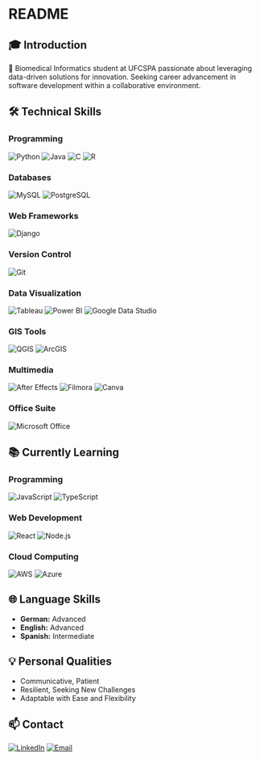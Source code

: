 # README

## 🎓 Introduction

🧬 Biomedical Informatics student at UFCSPA passionate about leveraging data-driven solutions for innovation. Seeking career advancement in software development within a collaborative environment.

## 🛠️ Technical Skills

### Programming
![Python](https://img.shields.io/badge/-Python-3776AB?logo=python&logoColor=white) ![Java](https://img.shields.io/badge/-Java-007396?logo=java&logoColor=white) ![C](https://img.shields.io/badge/-C-A8B9CC?logo=c&logoColor=white) ![R](https://img.shields.io/badge/-R-276DC3?logo=r&logoColor=white)

### Databases
![MySQL](https://img.shields.io/badge/-MySQL-4479A1?logo=mysql&logoColor=white) ![PostgreSQL](https://img.shields.io/badge/-PostgreSQL-336791?logo=postgresql&logoColor=white)

### Web Frameworks
![Django](https://img.shields.io/badge/-Django-092E20?logo=django&logoColor=white)

### Version Control
![Git](https://img.shields.io/badge/-Git-F05032?logo=git&logoColor=white)

### Data Visualization
![Tableau](https://img.shields.io/badge/-Tableau-E97627?logo=tableau&logoColor=white) ![Power BI](https://img.shields.io/badge/-Power%20BI-F2C811?logo=power-bi&logoColor=black) ![Google Data Studio](https://img.shields.io/badge/-Google%20Data%20Studio-4285F4?logo=google-data-studio&logoColor=white)

### GIS Tools
![QGIS](https://img.shields.io/badge/-QGIS-3A3A3A?logo=qgis&logoColor=white) ![ArcGIS](https://img.shields.io/badge/-ArcGIS-34A853?logo=arcgis&logoColor=white)

### Multimedia
![After Effects](https://img.shields.io/badge/-After%20Effects-9999FF?logo=adobe-after-effects&logoColor=white) ![Filmora](https://img.shields.io/badge/-Filmora-FF4500?logo=filmora&logoColor=white) ![Canva](https://img.shields.io/badge/-Canva-00C4CC?logo=canva&logoColor=white)

### Office Suite
![Microsoft Office](https://img.shields.io/badge/-Microsoft%20Office-D83B01?logo=microsoft-office&logoColor=white)

## 📚 Currently Learning

### Programming
![JavaScript](https://img.shields.io/badge/-JavaScript-F7DF1E?logo=javascript&logoColor=black) ![TypeScript](https://img.shields.io/badge/-TypeScript-3178C6?logo=typescript&logoColor=white)

### Web Development
![React](https://img.shields.io/badge/-React-61DAFB?logo=react&logoColor=black) ![Node.js](https://img.shields.io/badge/-Node.js-339933?logo=node.js&logoColor=white)

### Cloud Computing
![AWS](https://img.shields.io/badge/-AWS-232F3E?logo=amazon-aws&logoColor=white) ![Azure](https://img.shields.io/badge/-Azure-0078D4?logo=microsoft-azure&logoColor=white)

## 🌐 Language Skills

- **German:** Advanced
- **English:** Advanced
- **Spanish:** Intermediate

## 💡 Personal Qualities

- Communicative, Patient
- Resilient, Seeking New Challenges
- Adaptable with Ease and Flexibility

## 📫 Contact

[![LinkedIn](https://img.shields.io/badge/-LinkedIn-0A66C2?logo=linkedin&logoColor=white)](www.linkedin.com/in/caio-foti-pontes-0a1a54206) [![Email](https://img.shields.io/badge/-Email-D14836?logo=gmail&logoColor=white)](mailto:fotipontes@gmail.com)
